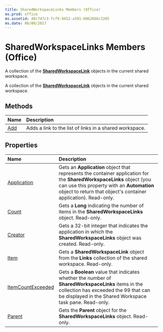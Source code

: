 ```yaml
---
title: SharedWorkspaceLinks Members (Office)
ms.prod: office
ms.assetid: 49c747c3-fcf9-9452-a391-6062666c3205
ms.date: 06/08/2017
---
```



# SharedWorkspaceLinks Members (Office)
A collection of the **[SharedWorkspaceLink](sharedworkspacelink-object-office.md)** objects in the current shared workspace.

A collection of the **[SharedWorkspaceLink](sharedworkspacelink-object-office.md)** objects in the current shared workspace.


## Methods



|**Name**|**Description**|
|:-----|:-----|
|[Add](sharedworkspacelinks-add-method-office.md)|Adds a link to the list of links in a shared workspace.|

## Properties



|**Name**|**Description**|
|:-----|:-----|
|[Application](sharedworkspacelinks-application-property-office.md)|Gets an **Application** object that represents the container application for the **SharedWorkspaceLinks** object (you can use this property with an **Automation** object to return that object's container application). Read-only.|
|[Count](sharedworkspacelinks-count-property-office.md)|Gets a **Long** indicating the number of items in the **SharedWorkspaceLinks** object. Read-only.|
|[Creator](sharedworkspacelinks-creator-property-office.md)|Gets a 32-bit integer that indicates the application in which the **SharedWorkspaceLinks** object was created. Read-only.|
|[Item](sharedworkspacelinks-item-property-office.md)|Gets a **SharedWorkspaceLink** object from the **Links** collection of the shared workspace. Read-only.|
|[ItemCountExceeded](sharedworkspacelinks-itemcountexceeded-property-office.md)|Gets a **Boolean** value that indicates whether the number of **SharedWorkspaceLinks** items in the collection has exceeded the 99 that can be displayed in the Shared Workspace task pane. Read-only.|
|[Parent](sharedworkspacelinks-parent-property-office.md)|Gets the **Parent** object for the **SharedWorkspaceLinks** object. Read-only.|


